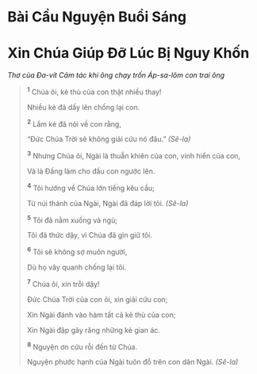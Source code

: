 # Bài Cầu Nguyện Buổi Sáng

# Xin Chúa Giúp Ðỡ Lúc Bị Nguy Khốn
*Thơ của Ða-vít Cảm tác khi ông chạy trốn Áp-sa-lôm con trai ông*

> <sup><b>1</b></sup> Chúa ôi, kẻ thù của con thật nhiều thay!
> 
> Nhiều kẻ đã dấy lên chống lại con.
> 
> <sup><b>2</b></sup> Lắm kẻ đã nói về con rằng,
> 
> “Ðức Chúa Trời sẽ không giải cứu nó đâu.” *(Sê-la)*
>
> <sup><b>3</b></sup> Nhưng Chúa ôi, Ngài là thuẫn khiên của con, vinh hiển của con,
> 
> Và là Ðấng làm cho đầu con ngước lên.
>
> <sup><b>4</b></sup> Tôi hướng về Chúa lớn tiếng kêu cầu;
> 
> Từ núi thánh của Ngài, Ngài đã đáp lời tôi. *(Sê-la)*
> 
> <sup><b>5</b></sup> Tôi đã nằm xuống và ngủ;
> 
> Tôi đã thức dậy, vì Chúa đã gìn giữ tôi.
> 
> <sup><b>6</b></sup> Tôi sẽ không sợ muôn người,
> 
> Dù họ vây quanh chống lại tôi.
> 
> <sup><b>7</b></sup> Chúa ôi, xin trỗi dậy!
> 
> Ðức Chúa Trời của con ôi, xin giải cứu con;
> 
> Xin Ngài đánh vào hàm tất cả kẻ thù của con;
> 
> Xin Ngài đập gãy răng những kẻ gian ác.
>
> <sup><b>8</b></sup> Nguyện ơn cứu rỗi đến từ Chúa.
> 
> Nguyện phước hạnh của Ngài tuôn đổ trên con dân Ngài. *(Sê-la)*